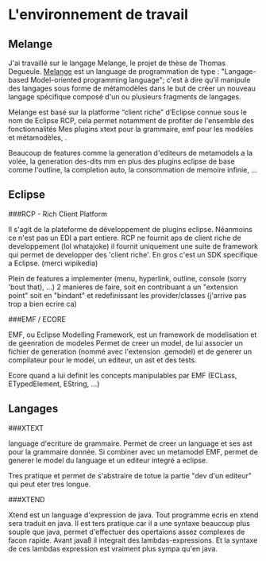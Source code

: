 L'environnement de travail
==========================

Melange
-------

J'ai travaillé sur le langage Melange, le projet de thèse de Thomas Degueule.
[Melange](http://melange-lang.org/) est un language de programmation de type :
"Langage-based Model-oriented programming language"; c'est à dire qu'il manipule
des langages sous forme de métamodèles dans le but de créer un nouveau langage spécifique
composé d'un ou plusieurs fragments de langages.

Melange est basé sur la platforme “client riche” d’Eclipse connue sous le nom de Eclipse RCP,
cela permet notamment de profiter de l'ensemble des fonctionnalités
Mes plugins xtext pour la grammaire, emf pour les modèles et métamodèles, .

Beaucoup de features comme la generation d'editeurs de metamodels a la volée, la generation des-dits mm
en plus des plugins eclipse de base comme l'outline, la completion auto, la consommation de memoire infinie, ...


Eclipse
-------


###RCP - Rich Client Platform

Il s'agit de la plateforme de développement de plugins eclipse.
Néanmoins ce n'est pas un EDI a part entiere. RCP ne fournit aps de client riche de developpement (lol whatajoke)
il fournit uniquement une suite de framework qui permet de developper des 'client riche'.
En gros c'est un SDK specifique a Eclipse.
(merci wipikedia)

Plein de features a implementer (menu, hyperlink, outline, console (sorry 'bout that), ...)
2 manieres de faire, soit en contribuant a un "extension point" soit en "bindant" et redefinissant les
provider/classes (j'arrive pas trop a bien ecrire ca)


###EMF / ECORE

EMF, ou Eclipse Modelling Framework, est un framework de modelisation et de geenration de modeles
Permet de creer un model, de lui associer un fichier de generation (nommé avec l'extension .gemodel)
et de generer un compilateur pour le model, un editeur, un ast et des tests.

Ecore quand a lui definit les concepts manipulables par EMF (ECLass, ETypedElement, EString, ...)

Langages
--------

###XTEXT

language d'ecriture de grammaire. Permet de creer un language et ses ast pour la grammaire donnée.
Si combiner avec un metamodel EMF, permet de generer le model du language et un editeur integré a eclipse.

Tres pratique et permet de s'abstraire de totue la partie "dev d'un editeur" qui peut eter tres longue.

###XTEND

Xtend est un language d'expression de java. Tout programme ecris en xtend sera traduit en java.
Il est ters pratique car il a une syntaxe beaucoup plus souple que java, permet d'effectuer des
opertaions assez complexes de facon rapide. Avant java8 il integrait des lambdas-expressions.
Et la syntaxe de ces lambdas expression est vraiment plus sympa qu'en java.



